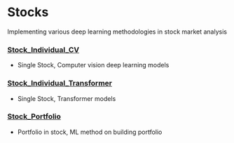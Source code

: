# Stocks
Implementing various deep learning methodologies in stock market analysis

### [Stock_Individual_CV](https://github.com/KJJHHH/Stocks/tree/main/Stock_Individual_CV)
- Single Stock, Computer vision deep learning models
### [Stock_Individual_Transformer](https://github.com/KJJHHH/Stocks/tree/main/Stock_Individual_Transformer)
- Single Stock, Transformer models
### [Stock_Portfolio](https://github.com/KJJHHH/Stocks/tree/main/Stock_Portfolio)
- Portfolio in stock, ML method on building portfolio